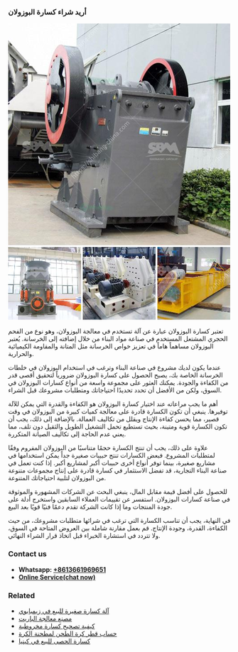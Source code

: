 <h3>أريد شراء كسارة البوزولان</h3><img src='1701746449.jpg' alt=''><p>تعتبر كسارة البوزولان عبارة عن آلة تستخدم في معالجة البوزولان، وهو نوع من الفحم الحجري المشتعل المستخدم في صناعة مواد البناء من خلال إضافته إلى الخرسانة. يُعتبر البوزولان مساهماً هاماً في تعزيز خواص الخرسانة مثل المتانة والمقاومة الكيميائية والحرارية.</p><p>عندما يكون لديك مشروع في صناعة البناء وترغب في استخدام البوزولان في خلطات الخرسانة الخاصة بك، يصبح الحصول على كسارة البوزولان ضرورياً لتحقيق أقصى قدر من الكفاءة والجودة. يمكنك العثور على مجموعة واسعة من أنواع كسارات البوزولان في السوق، ولكن من الأفضل أن تحدد تحديدًا احتياجاتك ومتطلبات مشروعك قبل الشراء.</p><p>أهم ما يجب مراعاته عند اختيار كسارة البوزولان هو الكفاءة والقدرة التي يمكن للآلة توفيرها. ينبغي أن تكون الكسارة قادرة على معالجة كميات كبيرة من البوزولان في وقت قصير، مما يحسن كفاءة الإنتاج ويقلل من تكاليف العمالة. بالإضافة إلى ذلك، يجب أن تكون الكسارة قوية ومتينة، بحيث تستطيع تحمل التشغيل الطويل والثقيل دون تلف، مما يعني عدم الحاجة إلى تكاليف الصيانة المتكررة.</p><p>علاوة على ذلك، يجب أن تنتج الكسارة حجمًا متناسبًا من البوزولان المفروم وفقًا لمتطلبات المشروع. فبعض الكسارات تنتج حبيبات صغيرة جداً يمكن استخدامها في مشاريع صغيرة، بينما توفر أنواع أخرى حبيبات أكبر لمشاريع أكبر. إذا كنت تعمل في صناعة البناء التجارية، قد تفضل الاستثمار في كسارة قادرة على إنتاج مجموعات متنوعة من البوزولان لتلبية احتياجاتك المتنوعة.</p><p>للحصول على أفضل قيمة مقابل المال، ينبغي البحث عن الشركات المشهورة والموثوقة في صناعة كسارات البوزولان. استفسر عن تقييمات العملاء السابقين واستخرج أدلة على جودة المنتجات وما إذا كانت الشركة تقدم دعمًا فنيًا قويًا بعد البيع.</p><p>في النهاية، يجب أن تناسب الكسارة التي ترغب في شرائها متطلبات مشروعك، من حيث الكفاءة، القدرة، وجودة الإنتاج. قم بعمل مقارنة شاملة بين العروض المتاحة في السوق، ولا تتردد في استشارة الخبراء قبل اتخاذ قرار الشراء النهائي.</p><h3>Contact us</h3><ul><li><strong>Whatsapp:&nbsp;<a href="https://wa.me/8613661969651">+8613661969651</a></strong></li><li><a href="https://swt.shibang-china.com/?git&amp;zhl&amp;أريد شراء كسارة البوزولان"><strong>Online Service(chat now)</strong></a></li></ul><h3>Related</h3><ul><li><a href='آلة كسارة صغيرة للبيع في زيمبابوي.md'>آلة كسارة صغيرة للبيع في زيمبابوي</a></li><li><a href='مصنع معالجة الباريت.md'>مصنع معالجة الباريت</a></li><li><a href='كيفية تصحيح كسارة مخروطية.md'>كيفية تصحيح كسارة مخروطية</a></li><li><a href='حساب قطر كرة الطحن لمطحنة الكرة.md'>حساب قطر كرة الطحن لمطحنة الكرة</a></li><li><a href='كسارة الحصى للبيع في كينيا.md'>كسارة الحصى للبيع في كينيا</a></li></ul>